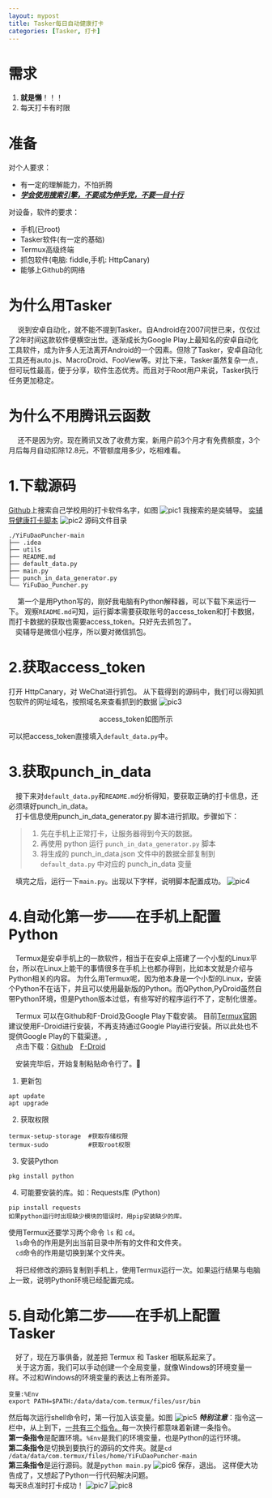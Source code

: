 ```yaml
---
layout: mypost
title: Tasker每日自动健康打卡
categories: [Tasker, 打卡]
---
```

# 需求
1. **就是懒**！！！
2. 每天打卡有时限

# 准备
对个人要求：
- 有一定的理解能力，不怕折腾
- <ins>***学会使用搜索引擎，不要成为伸手党，不要一目十行***</ins>

对设备，软件的要求：
- 手机(已root)
- Tasker软件(有一定的基础)
- Termux高级终端
- 抓包软件(电脑: fiddle,手机: HttpCanary)
- 能够上Github的网络

# 为什么用Tasker
&emsp; 说到安卓自动化，就不能不提到Tasker。自Android在2007问世已来，仅仅过了2年时间这款软件便横空出世。逐渐成长为Google Play上最知名的安卓自动化工具软件，成为许多人无法离开Android的一个因素。但除了Tasker，安卓自动化工具还有auto.js、MacroDroid、FooView等。对比下来，Tasker虽然复杂一点，但可玩性最高，便于分享，软件生态优秀。而且对于Root用户来说，Tasker执行任务更加稳定。

# 为什么不用腾讯云函数
&emsp; 还不是因为穷。现在腾讯又改了收费方案，新用户前3个月才有免费额度，3个月后每月自动扣除12.8元，不管额度用多少，吃相难看。
# 1.下载源码
[Github](https://www.github.com)上搜索自己学校用的打卡软件名字，如图
![pic1](2022-08-21123415.png)
我搜索的是奕辅导。
[奕辅导健康打卡脚本](https://github.com/zimin9/YiFuDaoPuncher)
![pic2](2022-08-21125142.png)
源码文件目录
````
./YiFuDaoPuncher-main
├── .idea
├── utils
├── README.md
├── default_data.py
├── main.py
├── punch_in_data_generator.py
└—— YiFuDao_Puncher.py
````
&emsp; 第一个是用Python写的，刚好我电脑有Python解释器，可以下载下来运行一下。
观察<code>README.md</code>可知，运行脚本需要获取账号的access_token和打卡数据，而打卡数据的获取也需要access_token。只好先去抓包了。<br>
&emsp;奕辅导是微信小程序，所以要对微信抓包。
# 2.获取access_token
打开 HttpCanary，对 WeChat进行抓包。
从下载得到的源码中，我们可以得知抓包软件的网址域名，按照域名来查看抓到的数据
![pic3](IMG_20220821_133725.jpg)
<p style="text-align:center">access_token如图所示</p>
可以把access_token直接填入<code>default_data.py</code>中。

# 3.获取punch_in_data
&emsp;接下来对<code>default_data.py</code>和<code>README.md</code>分析得知，要获取正确的打卡信息，还必须填好punch_in_data。<br>
&emsp;打卡信息使用punch_in_data_generator.py 脚本进行抓取。步骤如下：<br>

> 1. 先在手机上正常打卡，让服务器得到今天的数据。
> 2. 再使用 python 运行 <code>punch_in_data_generator.py</code> 脚本
> 3. 将生成的 punch_in_data.json 文件中的数据全部复制到 <code>default_data.py</code> 中对应的 punch_in_data 变量

&emsp;填完之后，运行一下<code>main.py</code>。出现以下字样，说明脚本配置成功。
![pic4](2022-08-21161052.png)
# 4.自动化第一步——在手机上配置Python
&emsp;Termux是安卓手机上的一款软件，相当于在安卓上搭建了一个小型的Linux平台，所以在Linux上能干的事情很多在手机上也都办得到，比如本文就是介绍与Python相关的内容。
为什么用Termux呢，因为他本身是一个小型的Linux，安装个Python不在话下，并且可以使用最新版的Python。而QPython,PyDroid虽然自带Python环境，但是Python版本过低，有些写好的程序运行不了，定制化很差。<br>

&emsp;Termux 可以在Github和F-Droid及Google Play下载安装。
目前[Termux官网](https://termux.com)建议使用F-Droid进行安装，不再支持通过Google Play进行安装。所以此处也不提供Google Play的下载渠道。,<br>
&emsp;点击下载：[Github](https://github.com/termux/termux-app/releases)&emsp;[F-Droid](https://f-droid.org/en/packages/com.termux/)<br>

&emsp;安装完毕后，开始复制粘贴命令行了。:zany_face:
1. 更新包
````
apt update
apt upgrade
````
2. 获取权限
````
termux-setup-storage  #获取存储权限
termux-sudo           #获取root权限
````
3. 安装Python
````
pkg install python
````
4. 可能要安装的库。如：Requests库 (Python)
````
pip install requests
如果python运行时出现缺少模块的错误时，用pip安装缺少的库。
````
使用Termux还要学习两个命令 <code>ls</code> 和 <code>cd</code>。<br>
&emsp;<code>ls</code>命令的作用是列出当前目录中所有的文件和文件夹。<br>
&emsp;<code>cd</code>命令的作用是切换到某个文件夹。

&emsp;将已经修改的源码复制到手机上，使用Termux运行一次。如果运行结果与电脑上一致，说明Python环境已经配置完成。  

# 5.自动化第二步——在手机上配置Tasker
&emsp;好了，现在万事俱备，就差把 Termux 和 Tasker 相联系起来了。<br>
&emsp;关于这方面，我们可以手动创建一个全局变量，就像Windows的环境变量一样。不过和Windows的环境变量的表达上有所差异。
````
变量:%Env
export PATH=$PATH:/data/data/com.termux/files/usr/bin
````
然后每次运行shell命令时，第一行加入该变量。如图
![pic5](Screenshot_2022-08-21-13-42-56-073_net.dinglisch.android.taskerm.jpg)
***特别注意***：指令这一栏中，从上到下，<ins>一共有三个指令。</ins>每一次换行都意味着新建一条指令。<br>
**第一条指令**是配置环境。<code>%Env</code>是我们的环境变量，也是Python的运行环境。  
**第二条指令**是切换到要执行的源码的文件夹。就是<code>cd /data/data/com.termux/files/home/YiFuDaoPuncher-main</code>  
**第三条指令**是运行源码。就是<code>python main.py</code>
![pic6](Screenshot_2022-08-19-08-03-38-007_net.dinglisch.android.taskerm.jpg)
保存，退出。
这样便大功告成了，又想起了Python一行代码解决问题。  
每天8点准时打卡成功！
![pic7](Screenshot_2022-08-19-08-03-14-744_net.dinglisch.android.taskerm.jpg)
![pic8](IMG_20220821_133632.jpg)
